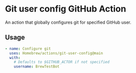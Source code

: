# Git user config GitHub Action

An action that globally configures git for specified GitHub user.

## Usage

```yaml
- name: Configure git
  uses: Homebrew/actions/git-user-config@main
  with:
    # Defaults to $GITHUB_ACTOR if not specified
    username: BrewTestBot
```
